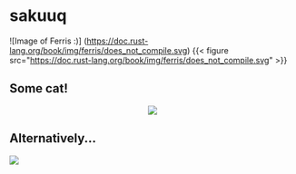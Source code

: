 # sakuuq
![Image of Ferris :)]
(https://doc.rust-lang.org/book/img/ferris/does_not_compile.svg)
{{< figure src="https://doc.rust-lang.org/book/img/ferris/does_not_compile.svg" >}} 
## Some cat!
<center><img src="https://doc.rust-lang.org/book/img/ferris/does_not_compile.svg`"></center>

## Alternatively...
![](`https://doc.rust-lang.org/book/img/ferris/does_not_compile.svg`)
